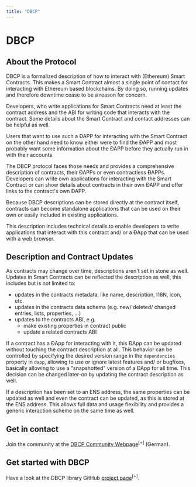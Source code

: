 ```yaml
---
title: "DBCP"
---
```

# DBCP

## About the Protocol
DBCP is a formalized description of how to interact with (Ethereum) Smart Contracts. This makes a Smart Contract almost a single point of contact for interacting with Ethereum based blockchains. By doing so, running updates and therefore downtime cease to be a reason for concern. 

Developers, who write applications for Smart Contracts need at least the contract address and the ABI for writing code that interacts with the contract. Some details about the Smart Contract and contact addresses can be helpful as well.

Users that want to use such a ÐAPP for interacting with the Smart Contract on the other hand need to know either were to find the ÐAPP and most probably want some information about the ÐAPP before they actually run in with their accounts.

The DBCP protocol faces those needs and provides a comprehensive description of contracts, their ÐAPPs or even contractless ÐAPPs. Developers can write own applications for interacting with the Smart Contract or can show details about contracts in their own ÐAPP and offer links to the contract's own ÐAPP.

Because DBCP descriptions can be stored directly at the contract itself, contracts can become standalone applications that can be used on their own or easily included in existing applications.

This description includes technical details to enable developers to write applications that interact with this contract and/ or a ÐApp that can be used with a web browser.


## Description and Contract Updates
As contracts may change over time, descriptions aren't set in stone as well. Updates in Smart Contracts can be reflected the description as well, this includes but is not limited to:
- updates in the contracts metadata, like name, description, I18N, icon, etc.
- updates in the contracts data schema (e.g. new/ deleted/ changed entries, lists, properties, ...)
- updates to the contracts ABI, e.g.
  - make existing properties in contract public
  - update a related contracts ABI

If a contract has a ÐApp for interacting with it, this ÐApp can be updated without touching the contract description at all. This behavior can be controlled by specifying the desired version range in the `dependencies` property in `dapp`, allowing to use or ignore latest features and/ or bugfixes, basically allowing to use a "snapshotted" version of a ÐApp for all time.
This decision can be changed later-on by updating the contract description as well.

If a description has been set to an ENS address, the same properties can be updated as well and even the contract can be updated, as this is stored at the ENS address. This allows full data and usage flexibility and provides a generic interaction scheme on the same time as well.


## Get in contact
Join the community at the [DBCP Community Webpage](https://dbcp.online/)<sup>[+]</sup> (German).


## Get started with DBCP
Have a look at the DBCP library GitHub [project page](https://github.com/evannetwork/dbcp)<sup>[+]</sup>.
